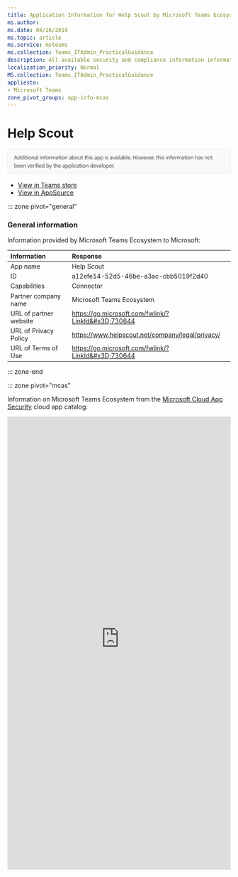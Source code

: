 ```yaml
---
title: Application Information for Help Scout by Microsoft Teams Ecosystem
ms.author: 
ms.date: 04/26/2019
ms.topic: article
ms.service: msteams
ms.collection: Teams_ITAdmin_PracticalGuidance
description: All available security and compliance information information for Help Scout, its data handling policies, its Microsoft Cloud App Security app catalog information, and security/compliance information in the CSA STAR registry.
localization_priority: Normal
MS.collection: Teams_ITAdmin_PracticalGuidance
appliesto:
- Microsoft Teams
zone_pivot_groups: app-info-mcas
---
```

# Help Scout

<img alt="Non-attested image" src="./images/unattested.png" width="650"/>

* <a href="https://teams.microsoft.com/l/app/a12efe14-52d5-46be-a3ac-cbb5019f2d40" target="_blank">View in Teams store</a>
* <a href="https://appsource.microsoft.com/en-us/product/office/WA104381593" target="_blank">View in AppSource</a>

::: zone pivot="general"

### General information

Information provided by Microsoft Teams Ecosystem to Microsoft:

| **Information** | **Response** |
|:----------------|:-------------|
| App name | Help Scout |
| ID | a12efe14-52d5-46be-a3ac-cbb5019f2d40 |
| Capabilities | Connector |
| Partner company name | Microsoft Teams Ecosystem |
| URL of partner website | <https://go.microsoft.com/fwlink/?LinkId&#x3D;730644> |
| URL of Privacy Policy | <https://www.helpscout.net/company/legal/privacy/> |
| URL of Terms of Use | <https://go.microsoft.com/fwlink/?LinkId&#x3D;730644> |

::: zone-end


::: zone pivot="mcas"

Information on Microsoft Teams Ecosystem from the [Microsoft Cloud App Security](https://www.microsoft.com/en-us/enterprise-mobility-security/cloud-app-security) cloud app catalog:

<iframe height='1020' title='Microsoft Cloud App Security Information' src='https://3ca685143b5b46b4b0e5266dadf2e97c.codepen.website/#/dashboard/10087' frameborder='no'  style='width: 100%;'>

<a href="https://3ca685143b5b46b4b0e5266dadf2e97c.codepen.website/#/dashboard/10087" target="_blank">View in a new tab</a>

::: zone-end

